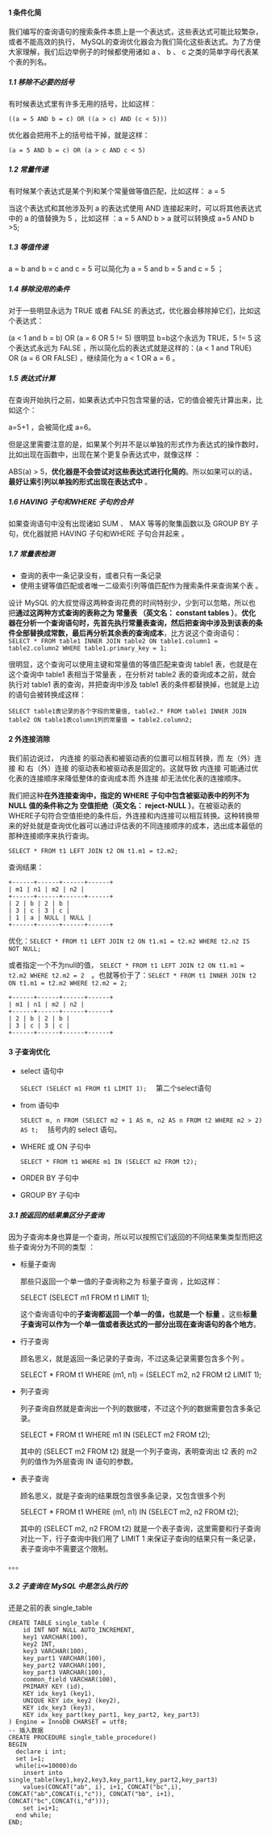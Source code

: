 #### 1 条件化简

我们编写的查询语句的搜索条件本质上是一个表达式，这些表达式可能比较繁杂，或者不能高效的执行， MySQL的查询优化器会为我们简化这些表达式。为了方便大家理解，我们后边举例子的时候都使用诸如 a 、 b 、 c 之类的简单字母代表某个表的列名。

##### 1.1 移除不必要的括号

有时候表达式里有许多无用的括号，比如这样：  

`((a = 5 AND b = c) OR ((a > c) AND (c < 5)))  `

优化器会把用不上的括号给干掉，就是这样：

`(a = 5 AND b = c) OR (a > c AND c < 5)  `

##### 1.2 常量传递 

有时候某个表达式是某个列和某个常量做等值匹配，比如这样：  a = 5  

当这个表达式和其他涉及列 a 的表达式使用 AND 连接起来时，可以将其他表达式中的 a 的值替换为 5 ，比如这样 ：a = 5 AND b > a   就可以转换成 a=5 AND b >5;

##### 1.3 等值传递 

a = b and b = c and c = 5  可以简化为 a = 5 and b = 5 and c = 5  ；

##### 1.4 移除没用的条件 

对于一些明显永远为 TRUE 或者 FALSE 的表达式，优化器会移除掉它们，比如这个表达式：  

(a < 1 and b = b) OR (a = 6 OR 5 != 5)   很明显 b=b这个永远为 TRUE，5 != 5 这个表达式永远为 FALSE ，所以简化后的表达式就是这样的：(a < 1 and TRUE) OR (a = 6 OR FALSE)  ，继续简化为 a < 1 OR a = 6  。

##### 1.5 表达式计算 

在查询开始执行之前，如果表达式中只包含常量的话，它的值会被先计算出来，比如这个：

a=5+1 ，会被简化成 a=6。

但是这里需要注意的是，如果某个列并不是以单独的形式作为表达式的操作数时，比如出现在函数中，出现在某个更复杂表达式中，就像这样  ：

ABS(a) > 5，**优化器是不会尝试对这些表达式进行化简的**。所以如果可以的话，**最好让索引列以单独的形式出现在表达式中**  。

##### 1.6 HAVING 子句和WHERE 子句的合并 

如果查询语句中没有出现诸如 SUM 、 MAX 等等的聚集函数以及 GROUP BY 子句，优化器就把 HAVING 子句和WHERE 子句合并起来  。

##### 1.7 常量表检测 

- 查询的表中一条记录没有，或者只有一条记录  
- 使用主键等值匹配或者唯一二级索引列等值匹配作为搜索条件来查询某个表 。

设计 MySQL 的大叔觉得这两种查询花费的时间特别少，少到可以忽略，所以也把**通过这两种方式查询的表称之为 常量表 （英文名： constant tables ）**。**优化器在分析一个查询语句时，先首先执行常量表查询，然后把查询中涉及到该表的条件全部替换成常数，最后再分析其余表的查询成本**，比方说这个查询语句：
 `SELECT * FROM table1 INNER JOIN table2 ON table1.column1 = table2.column2 WHERE table1.primary_key = 1;  `

很明显，这个查询可以使用主键和常量值的等值匹配来查询 table1 表，也就是在这个查询中 table1 表相当于常量表 ，在分析对 table2 表的查询成本之前，就会执行对 table1 表的查询，并把查询中涉及 table1 表的条件都替换掉，也就是上边的语句会被转换成这样：  

`SELECT table1表记录的各个字段的常量值, table2.* FROM table1 INNER JOIN table2
ON table1表column1列的常量值 = table2.column2;  ` 

#### 2 外连接消除

我们前边说过， 内连接 的驱动表和被驱动表的位置可以相互转换，而 左（外）连接 和 右（外）连接 的驱动表和被驱动表是固定的。这就导致 内连接 可能通过优化表的连接顺序来降低整体的查询成本而 外连接 却无法优化表的连接顺序。

我们把这种**在外连接查询中，指定的 WHERE 子句中包含被驱动表中的列不为 NULL 值的条件称之为 空值拒绝（英文名： reject-NULL ）**。在被驱动表的WHERE子句符合空值拒绝的条件后，外连接和内连接可以相互转换。这种转换带来的好处就是查询优化器可以通过评估表的不同连接顺序的成本，选出成本最低的那种连接顺序来执行查询。  

`SELECT * FROM t1 LEFT JOIN t2 ON t1.m1 = t2.m2;  `

查询结果：

```mysql
+------+------+------+------+
| m1 | n1 | m2 | n2 |
+------+------+------+------+
| 2 | b | 2 | b |
| 3 | c | 3 | c |
| 1 | a | NULL | NULL |
+------+------+------+------+
```

优化：`SELECT * FROM t1 LEFT JOIN t2 ON t1.m1 = t2.m2 WHERE t2.n2 IS NOT NULL; ` 

或者指定一个不为null的值， `SELECT * FROM t1 LEFT JOIN t2 ON t1.m1 = t2.m2 WHERE t2.m2 = 2  `。也就等价于了：`SELECT * FROM t1 INNER JOIN t2 ON t1.m1 = t2.m2 WHERE t2.m2 = 2; `

```mysql
+------+------+------+------+
| m1 | n1 | m2 | n2 |
+------+------+------+------+
| 2 | b | 2 | b |
| 3 | c | 3 | c |
+------+------+------+------+
```

#### 3 子查询优化 

- select 语句中

  `SELECT (SELECT m1 FROM t1 LIMIT 1);  ` 第二个select语句

- from 语句中

  `SELECT m, n FROM (SELECT m2 + 1 AS m, n2 AS n FROM t2 WHERE m2 > 2) AS t;  ` 括号内的 select 语句。

- WHERE 或 ON 子句中

  `SELECT * FROM t1 WHERE m1 IN (SELECT m2 FROM t2); `

- ORDER BY 子句中
- GROUP BY 子句中

##### 3.1 按返回的结果集区分子查询 

因为子查询本身也算是一个查询，所以可以按照它们返回的不同结果集类型而把这些子查询分为不同的类型 ：

- 标量子查询

  那些只返回一个单一值的子查询称之为 标量子查询 ，比如这样：  

  SELECT (SELECT m1 FROM t1 LIMIT 1);  

  这个查询语句中的**子查询都返回一个单一的值，也就是一个 标量** 。这些**标量子查询可以作为一个单一值或者表达式的一部分出现在查询语句的各个地方**。  

- 行子查询

  顾名思义，就是返回一条记录的子查询，不过这条记录需要包含多个列 。

  SELECT * FROM t1 WHERE (m1, n1) = (SELECT m2, n2 FROM t2 LIMIT 1); 

- 列子查询

  列子查询自然就是查询出一个列的数据喽，不过这个列的数据需要包含多条记录。

  SELECT * FROM t1 WHERE m1 IN (SELECT m2 FROM t2); 

  其中的 (SELECT m2 FROM t2) 就是一个列子查询，表明查询出 t2 表的 m2 列的值作为外层查询 IN 语句的参数。   

- 表子查询  

  顾名思义，就是子查询的结果既包含很多条记录，又包含很多个列  

  SELECT * FROM t1 WHERE (m1, n1) IN (SELECT m2, n2 FROM t2);

  其中的 (SELECT m2, n2 FROM t2) 就是一个表子查询，这里需要和行子查询对比一下，行子查询中我们用了 LIMIT 1 来保证子查询的结果只有一条记录，表子查询中不需要这个限制。

。。。

##### 3.2 子查询在 MySQL 中是怎么执行的

还是之前的表 single_table

```mysql
CREATE TABLE single_table ( 
	id INT NOT NULL AUTO_INCREMENT, 
	key1 VARCHAR(100), 
	key2 INT, 
	key3 VARCHAR(100), 
	key_part1 VARCHAR(100), 
	key_part2 VARCHAR(100), 
	key_part3 VARCHAR(100), 
	common_field VARCHAR(100), 
	PRIMARY KEY (id), 
	KEY idx_key1 (key1), 
	UNIQUE KEY idx_key2 (key2), 
	KEY idx_key3 (key3), 
	KEY idx_key_part(key_part1, key_part2, key_part3) 
) Engine = InnoDB CHARSET = utf8;
-- 插入数据
CREATE PROCEDURE single_table_procedure()
BEGIN 
  declare i int;
  set i=1;
  while(i<=10000)do
    insert into single_table(key1,key2,key3,key_part1,key_part2,key_part3) 
    values(CONCAT("ab", i), i+1, CONCAT("bc",i), CONCAT("ab",CONCAT(i,"c")), CONCAT("bb", i+1), CONCAT("bc",CONCAT(i,"d")));
    set i=i+1;
  end while;
END;
```

